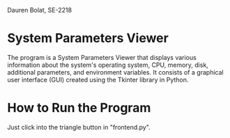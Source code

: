 Dauren Bolat, SE-2218


# System Parameters Viewer
The program is a System Parameters Viewer that displays various information 
about the system's operating system, CPU, memory, disk, additional parameters, and environment variables. 
It consists of a graphical user interface (GUI) created using the Tkinter library in Python.


# How to Run the Program
Just click into the triangle button in "frontend.py".